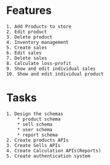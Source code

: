 # Features
    1. Add Products to store
    2. Edit product
    3. Delete product
    4. Inventory management
    5. Create sales
    6. Edit sales
    7. Delete sales
    8. Calculate loss-profit
    9. Show and edit individual sales
    10. Show and edit individual product

# Tasks
    1. Design the schemas
        * product schema
        * sell schema
        * user schema
        * report schema
    2. Create products APIs
    3. Create Sells APIs
    4. Create Calculation APIs(Reports)
    5. Create authentication system